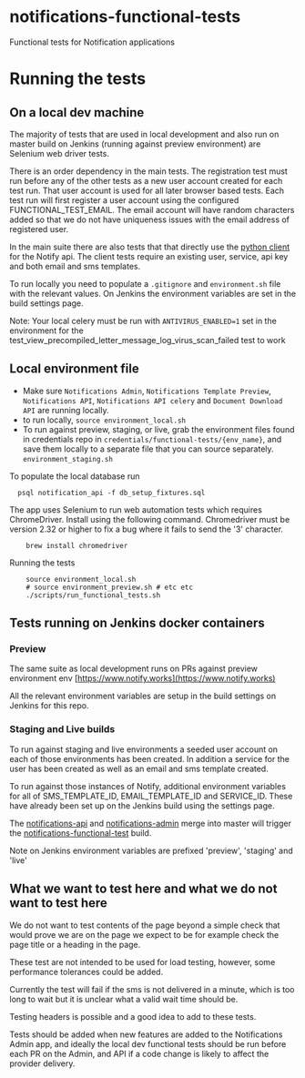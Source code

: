 # notifications-functional-tests
Functional tests for Notification applications

# Running the tests

## On a local dev machine

The majority of tests that are used in local development and also run on master build on Jenkins (running against preview environment) are Selenium web driver tests.

There is an order dependency in the main tests. The registration test must run before any of the other tests as a new user account created for each test run. That user account is used for all later browser based tests. Each test run will first register a user account using the configured FUNCTIONAL_TEST_EMAIL. The email account will have random characters added so that we do not have uniqueness issues with the email address of registered user.

In the main suite there are also tests that that directly use the [python client](https://github.com/alphagov/notifications-python-client) for the Notify api. The client tests require an existing user, service, api key and both email and sms templates.

To run locally you need to populate a `.gitignore` and `environment.sh` file with the relevant values. On Jenkins the environment variables are set in the build settings page.

Note: Your local celery must be run with `ANTIVIRUS_ENABLED=1` set in the environment for the test_view_precompiled_letter_message_log_virus_scan_failed test to work

## Local environment file

- Make sure `Notifications Admin`, `Notifications Template Preview`, `Notifications API`, `Notifications API celery` and `Document Download API` are running locally.
- to run locally, `source environment_local.sh`
- To run against preview, staging, or live, grab the environment files found in credentials repo in `credentials/functional-tests/{env_name}`, and save them locally to a separate file that you can source separately. `environment_staging.sh`

To populate the local database run

```shell
  psql notification_api -f db_setup_fixtures.sql
```

The app uses Selenium to run web automation tests which requires ChromeDriver. Install using the following command. Chromedriver must be version 2.32 or higher to fix a bug where it fails to send the '3' character.

```shell
    brew install chromedriver
```

Running the tests

```shell
    source environment_local.sh
    # source environment_preview.sh # etc etc
    ./scripts/run_functional_tests.sh
```

## Tests running on Jenkins docker containers


### Preview

The same suite as local development runs on PRs against preview environment env [https://www.notify.works](https://www.notify.works)

All the relevant environment variables are setup in the build settings on Jenkins for this repo.


### Staging and Live builds

To run against staging and live environments a seeded user account on each of those environments has been created. In addition a service for the user has been created as well as an email and sms template created.

To run against those instances of Notify, additional environment variables for all of SMS_TEMPLATE_ID, EMAIL_TEMPLATE_ID and SERVICE_ID. These have already been set up on the Jenkins build using the settings page.

The [notifications-api](https://github.com/alphagov/notifications-api) and [notifications-admin](https://github.com/alphagov/notifications-admin) merge into master
will trigger the [notifications-functional-test](https://github.com/alphagov/notifications-functional-tests) build.

Note on Jenkins environment variables are prefixed 'preview', 'staging' and 'live'

## What we want to test here and what we do not want to test here
We do not want to test contents of the page beyond a simple check that would prove we are on the page we expect to be for example check the page title or a heading in the page.

These test are not intended to be used for load testing, however, some performance tolerances could be added.

Currently the test will fail if the sms is not delivered in a minute, which is too long to wait but it is unclear what a valid wait time should be.

Testing headers is possible and a good idea to add to these tests.

Tests should be added when new features are added to the Notifications Admin app, and ideally the local dev functional tests should be run before each PR on the Admin, and API if a code change is likely to affect the provider delivery.

